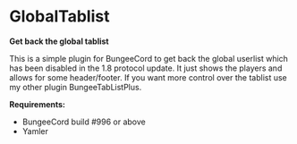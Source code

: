 GlobalTablist
=============

**Get back the global tablist**


This is a simple plugin for BungeeCord to get back the global userlist which has been disabled in the 1.8 protocol update. It just shows the players and allows for some header/footer. If you want more control over the tablist use my other plugin BungeeTabListPlus.

**Requirements:**

 * BungeeCord build #996 or above
 * Yamler
